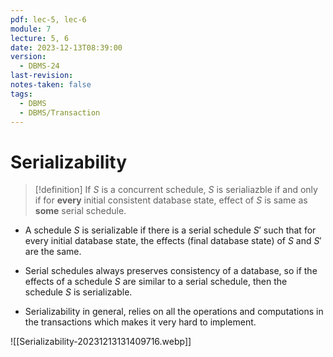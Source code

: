 ```yaml
---
pdf: lec-5, lec-6
module: 7
lecture: 5, 6
date: 2023-12-13T08:39:00
version:
  - DBMS-24
last-revision: 
notes-taken: false
tags:
  - DBMS
  - DBMS/Transaction
---
```

# Serializability

> [!definition] 
> If ${} S$ is a concurrent schedule, $S {}$ is serialiazble if and only if for **every** initial consistent database state, effect of ${} S {}$ is same as **some** serial schedule.


- A schedule ${} S$ is serializable if there is a serial schedule $S' {}$ such that for every initial database state, the effects (final database state) of ${} S$ and $S'$ are the same.

- Serial schedules always preserves consistency of a database, so if the effects of a schedule $S$ are similar to a serial schedule, then the schedule $S$ is serializable.
- Serializability in general, relies on all the operations and computations in the transactions which makes it very hard to implement.

![[Serializability-20231213131409716.webp]]
